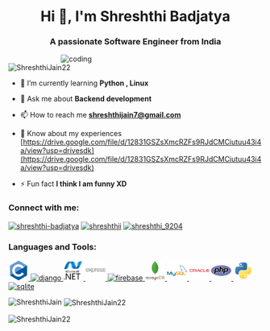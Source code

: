 <h1 align="center">Hi 👋, I'm Shreshthi Badjatya</h1>
<h3 align="center">A passionate Software Engineer from India</h3>
<img align="right" alt="coding" width="400" src="https://repository-images.githubusercontent.com/462900780/0a10af70-6cbf-46df-9071-0ff586a3b1d6">
<p align="left"> <img src="https://komarev.com/ghpvc/?username=ShreshthiJain22&label=Profile%20views&color=0e75b6&style=flat" alt="ShreshthiJain22" /> </p>

- 🌱 I’m currently learning **Python , Linux**

- 💬 Ask me about **Backend development**

- 📫 How to reach me **shreshthijain7@gmail.com**

- 📄 Know about my experiences [https://drive.google.com/file/d/12831GSZsXmcRZFs9RJdCMCiutuu43i4a/view?usp=drivesdk](https://drive.google.com/file/d/12831GSZsXmcRZFs9RJdCMCiutuu43i4a/view?usp=drivesdk)

- ⚡ Fun fact **I think I am funny XD**

<h3 align="left">Connect with me:</h3>
<p align="left">
<a href="https://linkedin.com/in/shreshthi-badjatya" target="blank"><img align="center" src="https://raw.githubusercontent.com/rahuldkjain/github-profile-readme-generator/master/src/images/icons/Social/linked-in-alt.svg" alt="shreshthi-badjatya" height="30" width="40" /></a>
<a href="https://instagram.com/shreshthii" target="blank"><img align="center" src="https://raw.githubusercontent.com/rahuldkjain/github-profile-readme-generator/master/src/images/icons/Social/instagram.svg" alt="shreshthii" height="30" width="40" /></a>
<a href="https://www.codechef.com/users/shreshthi_9204" target="blank"><img align="center" src="https://cdn.jsdelivr.net/npm/simple-icons@3.1.0/icons/codechef.svg" alt="shreshthi_9204" height="30" width="40" /></a>
</p>

<h3 align="left">Languages and Tools:</h3>
<p align="left"> <a href="https://www.cprogramming.com/" target="_blank" rel="noreferrer"> <img src="https://raw.githubusercontent.com/devicons/devicon/master/icons/c/c-original.svg" alt="c" width="40" height="40"/> </a> <a href="https://www.djangoproject.com/" target="_blank" rel="noreferrer"> <img src="https://cdn.worldvectorlogo.com/logos/django.svg" alt="django" width="40" height="40"/> </a> <a href="https://dotnet.microsoft.com/" target="_blank" rel="noreferrer"> <img src="https://raw.githubusercontent.com/devicons/devicon/master/icons/dot-net/dot-net-original-wordmark.svg" alt="dotnet" width="40" height="40"/> </a> <a href="https://expressjs.com" target="_blank" rel="noreferrer"> <img src="https://raw.githubusercontent.com/devicons/devicon/master/icons/express/express-original-wordmark.svg" alt="express" width="40" height="40"/> </a> <a href="https://firebase.google.com/" target="_blank" rel="noreferrer"> <img src="https://www.vectorlogo.zone/logos/firebase/firebase-icon.svg" alt="firebase" width="40" height="40"/> </a> <a href="https://www.mongodb.com/" target="_blank" rel="noreferrer"> <img src="https://raw.githubusercontent.com/devicons/devicon/master/icons/mongodb/mongodb-original-wordmark.svg" alt="mongodb" width="40" height="40"/> </a> <a href="https://www.mysql.com/" target="_blank" rel="noreferrer"> <img src="https://raw.githubusercontent.com/devicons/devicon/master/icons/mysql/mysql-original-wordmark.svg" alt="mysql" width="40" height="40"/> </a> <a href="https://www.oracle.com/" target="_blank" rel="noreferrer"> <img src="https://raw.githubusercontent.com/devicons/devicon/master/icons/oracle/oracle-original.svg" alt="oracle" width="40" height="40"/> </a> <a href="https://www.php.net" target="_blank" rel="noreferrer"> <img src="https://raw.githubusercontent.com/devicons/devicon/master/icons/php/php-original.svg" alt="php" width="40" height="40"/> </a> <a href="https://www.python.org" target="_blank" rel="noreferrer"> <img src="https://raw.githubusercontent.com/devicons/devicon/master/icons/python/python-original.svg" alt="python" width="40" height="40"/> </a> <a href="https://www.sqlite.org/" target="_blank" rel="noreferrer"> <img src="https://www.vectorlogo.zone/logos/sqlite/sqlite-icon.svg" alt="sqlite" width="40" height="40"/> </a> </p>

<p><img align="left" src="https://github-readme-stats.vercel.app/api/top-langs?username=ShreshthiJain22&show_icons=true&locale=en&layout=compact" alt="ShreshthiJain" /></p>

<p>&nbsp;<img align="center" src="https://github-readme-stats.vercel.app/api?username=ShreshthiJain22&show_icons=true&locale=en" alt="ShreshthiJain22" /></p>

<p><img align="center" src="https://github-readme-streak-stats.herokuapp.com/?user=ShreshthiJain22&" alt="ShreshthiJain22" /></p>
